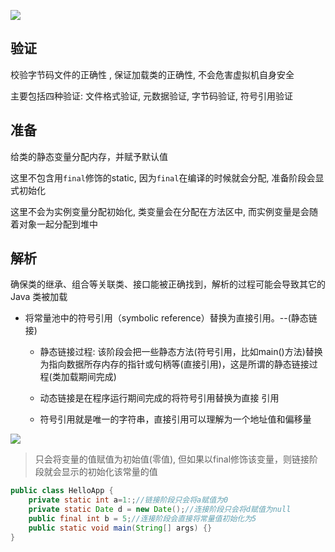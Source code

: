 ![](https://youpaiyun.zongqilive.cn/image/20210115165626.png)



## 验证

校验字节码文件的正确性 , 保证加载类的正确性, 不会危害虚拟机自身安全

主要包括四种验证: 文件格式验证, 元数据验证, 字节码验证, 符号引用验证

## 准备

给类的静态变量分配内存，并赋予默认值 

这里不包含用`final`修饰的static, 因为`final`在编译的时候就会分配, 准备阶段会显式初始化

这里不会为实例变量分配初始化,  类变量会在分配在方法区中, 而实例变量是会随着对象一起分配到堆中

## 解析

确保类的继承、组合等关联类、接口能被正确找到，解析的过程可能会导致其它的 Java 类被加载

- 将常量池中的符号引用（symbolic reference）替换为直接引用。--(静态链接)

  - 静态链接过程: 该阶段会把一些静态方法(符号引用，比如main()方法)替换为指向数据所存内存的指针或句柄等(直接引用)，这是所谓的静态链接过程(类加载期间完成)
  - 动态链接是在程序运行期间完成的将符号引用替换为直接 引用

  - 符号引用就是唯一的字符串，直接引用可以理解为一个地址值和偏移量

![](https://youpaiyun.zongqilive.cn/image/20210115170956.png)



 

> 只会将变量的值赋值为初始值(零值), 但如果以final修饰该变量，则链接阶段就会显示的初始化该常量的值



```java
public class HelloApp {
	private static int a=1:;//链接阶段只会将a赋值为0
	private static Date d = new Date();//连接阶段只会将d赋值为null
	public final int b = 5;//连接阶段会直接将常量值初始化为5
	public static void main(String[] args) {}
}
```

















































